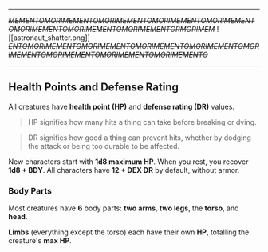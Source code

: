 
---

~~*MEMENTOMORIMEMENTOMORIMEMENTOMORIMEMENTOMORIMEMENTOMORIMEMENTOMORIMEMENTOMORIMEMENTORMORIMEM*~~
![[astronaut_shatter.png]]
*~~ENTOMORIMEMENTOMORIMEMENTOMORIMEMENTOMORIMEMENTOMORIMEMENTOMORIMEMENTOMORIMEMENTOMORIMEMENTO~~*

---

## Health Points and Defense Rating

All creatures have **health point (HP)** and **defense rating (DR)** values.

> HP signifies how many hits a thing can take before breaking or dying.

> DR signifies how good a thing can prevent hits, whether by dodging the attack or being too durable to be affected.

New characters start with **1d8 maximum HP**. When you rest, you recover **1d8 + BDY**.
All characters have **12 + DEX DR** by default, without armor.

### Body Parts

Most creatures have **6** body parts: **two arms**, **two legs**, the **torso**, and **head**.

**Limbs** (everything except the torso) each have their own **HP**, totalling the creature's **max HP**.
